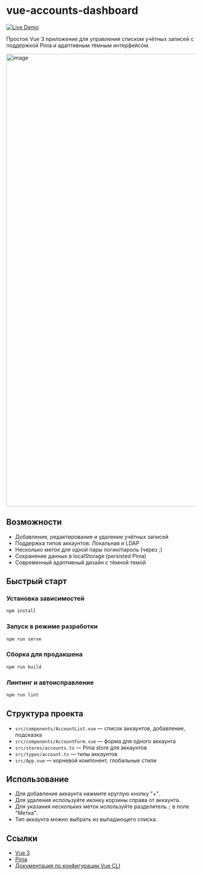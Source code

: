 # vue-accounts-dashboard

[![Live Demo](https://img.shields.io/badge/Demo-Live-green?style=for-the-badge)](https://hasanovdoc.github.io/vue-accounts-dashboard/)

Простое Vue 3 приложение для управления списком учётных записей с поддержкой Pinia и адаптивным тёмным интерфейсом.

<img width="1920" height="1200" alt="image" src="https://github.com/user-attachments/assets/9d173141-c655-45fc-b535-76a4a2221bc1" />


## Возможности

- Добавление, редактирование и удаление учётных записей
- Поддержка типов аккаунтов: Локальная и LDAP
- Несколько меток для одной пары логин/пароль (через ;)
- Сохранение данных в localStorage (persisted Pinia)
- Современный адаптивный дизайн с тёмной темой

## Быстрый старт

### Установка зависимостей

```bash
npm install
```

### Запуск в режиме разработки

```bash
npm run serve
```

### Сборка для продакшена

```bash
npm run build
```

### Линтинг и автоисправление

```bash
npm run lint
```

## Структура проекта

- `src/components/AccountList.vue` — список аккаунтов, добавление, подсказка
- `src/components/AccountForm.vue` — форма для одного аккаунта
- `src/stores/accounts.ts` — Pinia store для аккаунтов
- `src/types/account.ts` — типы аккаунтов
- `src/App.vue` — корневой компонент, глобальные стили

## Использование

- Для добавления аккаунта нажмите круглую кнопку "+".
- Для удаления используйте иконку корзины справа от аккаунта.
- Для указания нескольких меток используйте разделитель `;` в поле "Метка".
- Тип аккаунта можно выбрать из выпадающего списка.

## Ссылки

- [Vue 3](https://vuejs.org/)
- [Pinia](https://pinia.vuejs.org/)
- [Документация по конфигурации Vue CLI](https://cli.vuejs.org/config/)
